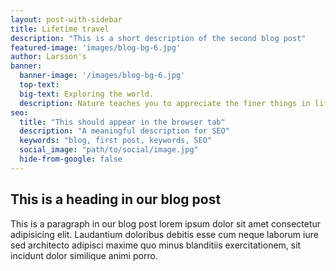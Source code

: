 ```yaml
---
layout: post-with-sidebar
title: Lifetime travel
description: "This is a short description of the second blog post"
featured-image: 'images/blog-bg-6.jpg'
author: Larsson's
banner:
  banner-image: '/images/blog-bg-6.jpg'
  top-text:
  big-text: Exploring the world.
  description: Nature teaches you to appreciate the finer things in life, to be present, live in the moment and just breath. 
seo: 
  title: "This should appear in the browser tab"
  description: "A meaningful description for SEO"
  keywords: "blog, first post, keywords, SEO"
  social_image: "path/to/social/image.jpg"
  hide-from-google: false
---
```

## This is a heading in our blog post 

This  is a paragraph in our blog post lorem ipsum dolor sit amet consectetur adipisicing elit. Laudantium doloribus debitis esse cum neque laborum iure sed architecto adipisci maxime quo minus blanditiis exercitationem, sit incidunt dolor similique animi porro.

